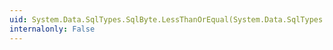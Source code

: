 ```yaml
---
uid: System.Data.SqlTypes.SqlByte.LessThanOrEqual(System.Data.SqlTypes.SqlByte,System.Data.SqlTypes.SqlByte)
internalonly: False
---
```

